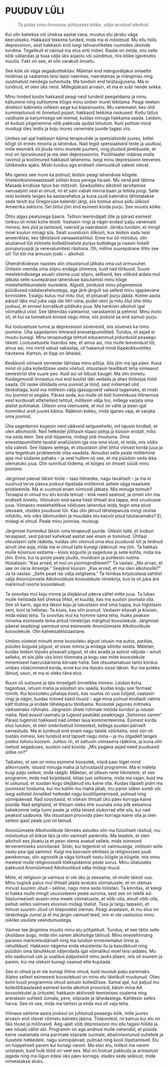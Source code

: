# PUUDUV LÜLI

> *Ta pidas oma õnnetuse põhjuseks kõike, välja arvatud alkoholi.*

Kui olin kaheksa või üheksa aastat vana, muutus elu järsku väga keeruliseks. Hakkasid tekkima tunded, mida ma ei mõistnud. Mu ellu hiilis depressioon, sest hakkasin end isegi rahvarohketes ruumides üksinda tundma. Tegelikult ei näinud ma elus eriti mõtet. Raske on öelda, mis selle kõik vallandas ja tuua välja üks asjaolu või sündmus, mis kõike igaveseks muutis. Fakt on see, et olin varakult õnnetu.

See kõik oli väga segadusttekitav. Mäletan end mänguväljakul omaette hoidmas ja vaatamas teisi lapsi naermas, naeratamas ja mängimas ning suutmatust nendega suhestuda. Ma tundsin end teistsugusena. Ma ei tundnud, et olen üks neist. Millegipärast arvasin, et ma ei sobi nende sekka.

Minu hinded koolis hakkasid peagi neid tundeid peegeldama ja minu käitumine ning suhtumine kõigis minu ümber muret tekitama. Peagi veetsin direktori kabinetis rohkem aega kui klassiruumis. Mu vanematel, kes olid kummastunud nii õnnetust pojast, hakkasid tekkima raskused. Kodu täitus vaidluste ja karjumisega sel teemal, kuidas minuga hakkama saada. Leidsin, et kodust põgenemine võib pakkuda ajutist lohutust. Kuni politsei mind muidugi üles leidis ja koju mures vanemate juurde tagasi viis.

Umbes sel ajal hakkasin käima terapeutide ja spetsialistide juures, kellel kõigil oli erinev teooria ja lahendus. Nad tegid spetsiaalseid teste ja usutlusi, mille eesmärk oli jõuda minu murede juurteni, ning jõudsid järeldusele, et mul on õpiraskused ja ma olen depressioonis. Psühhiaater määras mulle ravimid ja koolimured hakkasid lahenema. Isegi minu depressioon leevenes lühikeseks ajaks. Miski tundus aga endiselt olemuslikult valesti olevat.

Mis iganes see mure ka polnud, leidsin peagi lahenduse kõigele. Viieteistkümneaastaselt sõitsin koos perega Iisraeli. Mu vend pidi läbima Masada kindluse tipus bar mitzvah. Seaduslikku alkoholi tarvitamise vanusepiiri seal ei olnud, nii et sain vabalt minna baari ja tellida joogi. Selle reisi keskele langes ka aastavahetus ja kuna juudi kalendris tähistatakse seda teisiti kui Gregoriuse kalendri järgi, siis toimus ainus pidu ülikooli Ameerika sektoris. Sel õhtul jõin end esimest korda purju. See muutis kõike.

Õhtu algas peatusega baaris. Tellisin teenindajalt õlle ja pärast esimest lonksu oli miski kohe teisiti. Vaatasin ringi ja nägin endast palju vanemaid inimesi, kes jõid ja tantsisid, naersid ja naeratasid. Järsku tundsin, et mingil moel kuulun minagi siia. Sealt suundusin ülikooli, kus leidsin sadu teisi ameeriklasi, kes tähistasid vanaaastaõhtut. Enne kui öö möödus, olin alustanud tüli mitmete kolledžiealiste purjus kuttidega ja naasin hotelli purupurjuspäi ja verevalumitest räsituna. Oh, milline suurepärane õhtu see oli! Tol ööl ma armusin jooki − alkoholi.

Ühendriikidesse naastes olin otsustanud jätkata oma uut armusuhet. Üritasin veenda oma sõpru endaga ühinema, kuid nad tõrkusid. Suure meelekindlusega asusin otsima uusi sõpru, selliseid, kes võiksid aidata mul jätkata selle suurepärase lahenduse kasutamist minu kõige meeleheitlikumatele muredele. Algselt, piirdusid minu põgenemise püüdlused nädalavahetustega, aga järk-järgult sai sellest minu igapäevane kinnisidee. Esialgu kulus mul mitu õlut, et piisavalt purju jääda. Kolme aasta pärast läks mul juba vaja üle liitri viina, pudel veini ja mitu õlut ühe õhtu jooksul, et ennast korralikult pildituks juua. Ma hankisin alkoholi igal võimalikul viisil. See tähendas valetamist, varastamist ja petmist. Minu moto oli, et kui sa tunneksid ennast nagu mina, siis jooksid sa end samuti purju.

Kui lootusetuse tunne ja depressioon süvenesid, siis süvenes ka minu joomine. Üha sagedamini ilmnesid enesetapumõtted. Tundus, et asjad ei muutu kunagi. Minu terapeudiga tehtud edusammud pidurdusid peaaegu täiesti. Lootusetusele lisandus see, et ainus asi, mis mulle leevendust tõi, ainus asi, mis mind valust vabastas, oli hakanud mind lõppkokkuvõttes hävitama. Kartsin, et lõpp on lähedal.

Keskkooli viimane semester tähistas minu põhja. Siis jõin ma iga päev. Kuna mind oli juba kolledžisse vastu võetud, otsustasin teadlikult teha viimasest semestrist ühe suure peo. Kuid asi oli lõbust kaugel. Ma olin õnnetu. Kuidagimoodi õnnestus mul end koolist läbi vedada ja ühes töökojas tööd saada. Oli raske ühildada oma joomist ja tööd, sest mõlemad olid täiskohaga, kuid ma mõtlesin välja igasuguseid valesid tagamaks, et miski mu joomist ei segaks. Pärast seda, kui mulle oli tööl hommikuse hilinemise eest korduvalt etteheiteid tehtud, mõtlesin välja loo, millega varjata oma alatist pohmakat. Ütlesin oma ülemusele, et mul on vähk ja pean igal hommikul arsti juures käima. Rääkisin kokku, mida iganes vaja, et varjata oma joomist.

Üha sagedamini kogesin neid väikseid selgusehetki, mil tajusin kindlalt, et olen alkohoolik. Neil hetkedel jõllitasin klaasi põhja ja küsisin endalt, miks ma seda teen. See pidi lõppema, midagi pidi muutuma. Oma enesetapumõtete taustal analüüsisin iga osa oma elust, et leida, mis võiks olla valesti. See lõppes sellega, et otsustasin ühel õhtul viimast korda juua ja oma tegelikule probleemile otsa vaadata. Ainuüksi selle peale mõtlemine ajas mul südame pahaks – ja veel hullem oli see, et ma püüdsin seda ikka olematuks juua. Olin sunnitud tõdema, et kõiges on ilmselt süüdi minu joomine.

Järgmisel päeval läksin tööle – taas hilinedes, nagu tavaliselt – ja ma ei suutnud terve päeva jooksul lõpetada mõtlemist sellele väga reaalsele probleemile. Ma ei suutnud enam niimoodi jätkata. Mis minuga toimub? Teraapia ei olnud mu elu korda teinud – kõik need seansid, ja ometi olin ma endiselt õnnetu. Võinuksin end sama hästi lihtsalt ära tappa, end unustusse juua. Viimases meeleheitlikus võitluses lahendus leida, tegin oma elust ülevaate, otsides puuduvat lüli. Kas olin jätnud tähelepanuta mingi olulise infokillu, mis viiks läbimurdeni ja muudaks elu kasvõi pisut talutavamaks? Ei, midagi ei olnud. Peale minu joomise, muidugi.

Järgmisel hommikul läksin oma terapeudi juurde. Ütlesin talle, et loobun teraapiast, sest pärast kaheksat aastat see enam ei toiminud. Ühtlasi otsustasin talle rääkida, kuidas olin otsinud oma elus puuduvat lüli ja leidnud ainult ühe asja, mida ma ei olnud talle kunagi rääkinud: ma jõin. Ta hakkas mulle küsimusi esitama – küsis koguste ja sageduse ja selle kohta, mida ma jõin. Enne, kui ta poole peale jõudis, murdusin ja puhkesin nutma. Hüüatasin: ”Kas arvad, et mul on joomisprobleem?” Ta vastas: „Ma arvan, et see on üsna ilmselge.” Seejärel küsisin: „Kas arvad, et ma olen alkohoolik?” Ja ta vastas: „Selle pead ise välja selgitama.” Ta tõmbas kirjutuslaua sahtlist välja Anonüümsete Alkohoolikute koosolekute nimekirja, kus ta oli juba ära märkinud noorte koosolekud.

Ta soovitas mul koju minna ja ülejäänud päeva vältel mitte juua. Ta lubas mulle helistada kell üheksa õhtul, et kuulda, kas ma suutsin joomata olla. See oli karm, aga ma läksin koju ja lukustasin end oma tuppa, kus higistasin seni, kuni ta helistas. Ta küsis, kas olin joonud. Vastasin eitavalt ja küsisin, mida edasi teha. Ta soovitas mul ka homme sama teha, lisaks peaksin minema esimesele tema antud nimekirjas märgitud koosolekule. Järgmisel päeval seadsingi sammud oma esimesele Anonüümsete Alkohoolikute koosolekule. Olin kaheksateistaastane.

Umbes viisteist minutit enne koosoleku algust istusin ma autos, parklas, püüdes koguda julgust, et sisse minna ja endaga silmitsi seista. Mäletan, kuidas leidsin lõpuks piisavalt julgust, et uks avada ja autost väljuda – ainult selleks, et siis jälle uks kinni tõmmata ja kogu see mõte koosolekule minemisest naeruväärsena kõrvale heita. See otsustamatuse tants kordus umbes viiskümmend korda, enne kui ma lõpuks sisse läksin. Kui ma poleks läinud, usun, et ma ei oleks täna elus.

Ruum oli suitsune ja täis ilmselgelt õnnelikke inimesi. Leidsin koha tagaotsas, istusin maha ja püüdsin aru saada, kuidas kogu see formaat toimib. Kui koosoleku juhataja küsis, kas ruumis on uusi tulijaid, vaatasin ringi ja nägin, kuidas mõned käed tõusid – aga mina polnud kindlasti valmis kätt tõstma ja endale tähelepanu tõmbama. Koosolek jagunes mitmeks väiksemaks rühmaks. Järgnesin ühele rühmale mööda koridori ja istusin maha. Nad avasid raamatu ja lugesid peatükki pealkirjaga „Seitsmes samm“. Pärast lugemist hakkasid nad ümber laua kommenteerima. Esimest korda elus tundsin, et olen ümbritsetud inimestest, kellega suudan päriselt samastuda. Ma ei tundnud end enam nagu täielik võõrkeha, sest siin oli toatäis inimesi, kes tundsid end täpselt nagu mina – ja mu õlgadelt langes justkui tohutu koorem. Juhtus nii, et sattusin viimasena rääkima, ja kuna olin loetust segaduses, suutsin vaid küsida: „Mis pagana asjad need puudused üldse on?”

Taibates, et see on minu esimene koosolek, viisid paar liiget mind allkorrusele, istusid minuga maha ja tutvustasid programmi. Ma ei mäleta kuigi palju sellest, mida räägiti. Mäletan, et ütlesin neile liikmetele, et see programm, mida nad kirjeldasid, kõlas just sellisena, mida ma vajan, kuid ma ei uskunud, et suudan kogu ülejäänud elu kaine olla. Kuidas täpselt pidin ma joomisest hoiduma, kui mu kallim mu maha jätab, mu parim sõber sureb või isegi sellistel õnnelikel hetkedel nagu koolilõpetamised, pulmad ning sünnipäevad. Nad soovitasid, et võiksin lihtsalt üks päev korraga kaine püsida. Nad selgitasid, et lihtsam oleks ehk suunata oma pilk eelseisva kahekümne nelja tunni peale ja võtta teised olukorrad ette siis, kui nad peaksid saabuma. Ma otsustasin proovida päev korraga kaine olla ja olen sellest ajast peale just nii teinud.

Anonüümsete Alkohoolikute liikmeks astudes olin ma füüsiliselt räsitud, mu mõistustus oli kiikse täis ja olin vaimselt pankrotis. Ma teadsin, et olen alkoholi ees jõuetu ja et pean olema avatud sellele, mida inimesed tervenemiseks soovitavad. Siiski, kui tegemist oli vaimsusega, võitlesin selle vastu pea igal sammul. Kuigi ma kasvasin etnilises ja religioosses juudi perekonnas, olin agnostik ja väga tõrksalt vastu kõigile ja kõigele, mis minu meelest mulle religioosseid tõekspidamisi peale surus. Minu üllatuseks pakkusid Anonüümsed Alkohoolikud välja midagi muud.

Mõte, et religioon ja vaimsus ei ole üks ja seesama, oli mulle täiesti uus. Minu tugiisik palus mul lihtsalt jääda avatuks võimalusele, et on olemas minust suurem Jõud – selline, nagu mina seda mõistan. Ta kinnitas, et keegi ei hakka mulle mingit ususüsteemi peale suruma, sest see on isiklik asi. Vastumeelselt avasin oma meele võimalusele, et võib-olla, ainult võib-olla, peitub selles vaimses eluviisis midagi tõelist. Tasa ja targu taipasin, et minust suurem Jõud on tõepoolest olemas. Peagi avastasin, et mu elus on täiskohaga Jumal ja et ma järgin vaimset teed, mis ei ole vastuolus minu isiklike usuliste veendumustega.

Vaimse tee järgimine muutis minu elu põhjalikult. Tundus, et see täitis selle üksildase augu, mida olin varem alkoholiga täitnud. Minu enesehinnang paranes märkimisväärselt ning ma tundsin enneolematut õnne ja rahulikkust. Hakkasin nägema enda eksistentsi ilu ja kasulikkust ning püüdsin oma tänulikkust väljendada igal võimalikul moel teisi aidates. Mu ellu saabunud usk ja usaldus paljastasid minu jaoks plaani, mis oli suurem ja parem, kui ma oleksin kunagi osanud ette kujutada.

See ei olnud ja ei ole kunagi lihtne olnud, kuid muutub palju paremaks. Alates sellest esimesest koosolekust on minu elu täielikult muutunud. Olles kolm kuud programmis olnud astusin kolledžisse. Samal ajal, kui paljud mu kolledžikaaslased esimest korda alkoholi proovisid, käisin mina AA koosolekutel ja üritustel, hakkasin aktiivselt teenimises osalema ning arendasin suhteid Jumala, pere, sõprade ja lähedastega. Kahtlesin selles harva. See oli see, mida ma tahtsin ja mida mul oli vaja teha.

Viimase seitsme aasta jooksul on juhtunud peaaegu kõik, mille juures arvasin end olevat võimetu kaineks jääma. Tõepoolest, nii kainus kui elu on täis tõuse ja mõõnasid. Aeg-ajalt võib depressioon mu ellu tagasi hiilida ja see nõuab välist abi. Programm on aga andnud mulle vahendid, et püsida kaine vaatamata oma parimate sõprade surmale, ebaõnnestunud suhetele ja ilusatele hetkedele, nagu sünnipäevad, pulmad ning kooli lõpetamised. Elu on hüppeliselt parem kui kunagi varem. Ma elan elu, millest ma varem unistasin, kuid hulk tööd on veel ees. Mul on lootust pakkuda ja armastust jagada ning ma liigun edasi üks päev korraga, elades seda seiklust, mida nimetatakse eluks.
